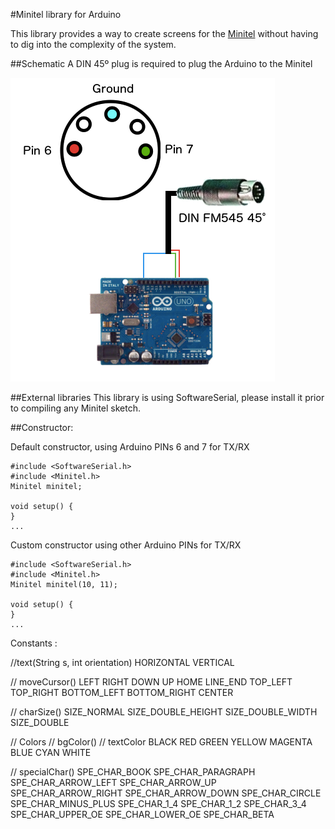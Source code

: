 #Minitel library for Arduino

This library provides a way to create screens for the [Minitel](https://en.wikipedia.org/wiki/Minitel) without having to dig into the complexity of the system.

##Schematic
A DIN 45º plug is required to plug the Arduino to the Minitel

![Alt text](/images/DIN.png?raw=true "Schematic")

##External libraries
This library is using SoftwareSerial, please install it prior to compiling any Minitel sketch.

##Constructor:

Default constructor, using Arduino PINs 6 and 7 for TX/RX
```
#include <SoftwareSerial.h>
#include <Minitel.h>
Minitel minitel;

void setup() {
}
...
```

Custom constructor using other Arduino PINs for TX/RX
```
#include <SoftwareSerial.h>
#include <Minitel.h>
Minitel minitel(10, 11);

void setup() {
}
...
```



Constants :

//text(String s, int orientation)
HORIZONTAL
VERTICAL

// moveCursor()
LEFT
RIGHT
DOWN
UP
HOME
LINE_END
TOP_LEFT
TOP_RIGHT
BOTTOM_LEFT
BOTTOM_RIGHT
CENTER

// charSize()
SIZE_NORMAL
SIZE_DOUBLE_HEIGHT
SIZE_DOUBLE_WIDTH
SIZE_DOUBLE

// Colors
// bgColor()
// textColor
BLACK
RED
GREEN
YELLOW
MAGENTA
BLUE
CYAN
WHITE

// specialChar()
SPE_CHAR_BOOK
SPE_CHAR_PARAGRAPH
SPE_CHAR_ARROW_LEFT
SPE_CHAR_ARROW_UP
SPE_CHAR_ARROW_RIGHT
SPE_CHAR_ARROW_DOWN
SPE_CHAR_CIRCLE
SPE_CHAR_MINUS_PLUS
SPE_CHAR_1_4
SPE_CHAR_1_2
SPE_CHAR_3_4
SPE_CHAR_UPPER_OE
SPE_CHAR_LOWER_OE
SPE_CHAR_BETA
